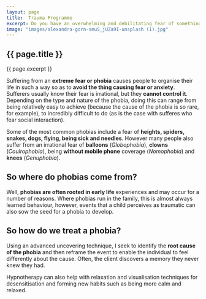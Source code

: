 ```yaml
---
layout: page
title:  Trauma Programme
excerpt: Do you have an overwhelming and debilitating fear of something? An object or place or situation, perhaps? Do you avoid taking foreign holidays because you hate flying? Do you experience palpitations when you see a balloon, clown or dog? Do you find you can't eat or speak in front of others? Would you describe yourself as 'terrified' of the dentist? If so, then you are not alone; it is estimated there are around 10 million such suffers in the UK alone.
image: "images/alexandra-gorn-smuS_jUZa9I-unsplash (1).jpg"
---
```

## {{ page.title }}

{{ page.excerpt }}

Suffering from an **extreme fear or phobia** causes people to organise their life in such a way so as to **avoid the thing causing fear or anxiety**.  Sufferers usually know their fear is irrational, but they **cannot control it**. Depending on the type and nature of the phobia, doing this can range from being relatively easy to achieve (because the cause of the phobia is so rare, for example), to incredibly difficult to do (as is the case with sufferes who fear social interaction).

Some of the most common phobias include a fear of **heights, spiders, snakes, dogs, flying, being sick and needles**. However many people also suffer from an irrational fear of **balloons** (*Globophobia*), **clowns** (*Coulrophobia*), being **without mobile phone** coverage (*Nomophobia*) and **knees** (*Genuphobia*).

## So where do phobias come from?

Well, **phobias are often rooted in early life** experiences and may occur for a number of reasons. Where phobias run in the family, this is almost always learned behaviour, however, events that a child perceives as traumatic can also sow the seed for a phobia to develop.

## So how do we treat a phobia?

Using an advanced uncovering technique, I seek to identify the **root cause of the phobia** and then reframe the event to enable the individual to feel differently about the cause. Often, the client discovers a memory they never knew they had.

Hypnotherapy can also help with relaxation and visualisation techniques for desensitisation and forming new habits such as being more calm and relaxed.
